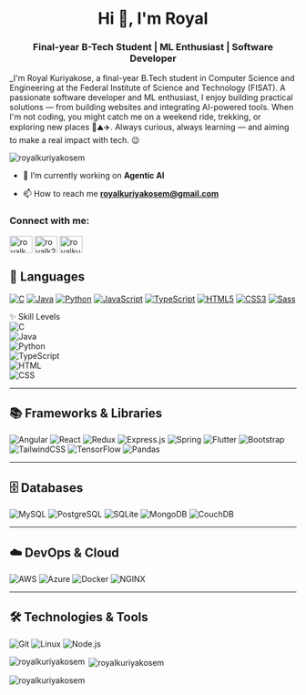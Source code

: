 <h1 align="center">Hi 👋, I'm Royal</h1>
<h3 align="center">Final-year B-Tech Student | ML Enthusiast | Software Developer</h3>
_I'm Royal Kuriyakose, a final-year B.Tech student in Computer Science and Engineering at the Federal Institute of Science and Technology (FISAT). A passionate software developer and ML enthusiast, I enjoy building practical solutions — from building websites and integrating AI-powered tools. When I'm not coding, you might catch me on a weekend ride, trekking, or exploring new places 🚴⛰️✈️. Always curious, always learning — and aiming to make a real impact with tech. 😉

<p align="left"> <img src="https://komarev.com/ghpvc/?username=royalkuriyakosem&label=Profile%20views&color=0e75b6&style=flat" alt="royalkuriyakosem" /> </p>

- 🔭 I’m currently working on **Agentic AI**

- 📫 How to reach me **royalkuriyakosem@gmail.com**

<h3 align="left">Connect with me:</h3>
<p align="left">
<a href="https://twitter.com/royalkm2004" target="blank"><img align="center" src="https://raw.githubusercontent.com/rahuldkjain/github-profile-readme-generator/master/src/images/icons/Social/twitter.svg" alt="royalkm2004" height="30" width="40" /></a>
<a href="https://instagram.com/royalk2004" target="blank"><img align="center" src="https://raw.githubusercontent.com/rahuldkjain/github-profile-readme-generator/master/src/images/icons/Social/instagram.svg" alt="royalk2004" height="30" width="40" /></a>
<a href="https://www.leetcode.com/royalkuriyakosem" target="blank"><img align="center" src="https://raw.githubusercontent.com/rahuldkjain/github-profile-readme-generator/master/src/images/icons/Social/leet-code.svg" alt="royalkuriyakosem" height="30" width="40" /></a>
</p>

## 🚀 Languages

[![C](https://img.shields.io/badge/-C-fff?&logo=C&logoColor=276dc2)](https://github.com/royalkuriyakosem?tab=repositories&q=&type=&language=C)
[![Java](https://img.shields.io/badge/-Java-fff?&logo=Java&logoColor=f89820)](https://github.com/royalkuriyakosem?tab=repositories&q=&type=&language=Java)
[![Python](https://img.shields.io/badge/-Python-fff?&logo=Python&logoColor=306998)](https://github.com/royalkuriyakosem?tab=repositories&q=&type=&language=Python)
[![JavaScript](https://img.shields.io/badge/-JavaScript-fff?&logo=JavaScript&logoColor=f7df1e)](https://github.com/royalkuriyakosem?tab=repositories&q=&type=&language=JavaScript)
[![TypeScript](https://img.shields.io/badge/-TypeScript-fff?&logo=TypeScript&logoColor=3178c6)](https://github.com/royalkuriyakosem?tab=repositories&q=&type=&language=TypeScript)
[![HTML5](https://img.shields.io/badge/-HTML5-fff?&logo=HTML5&logoColor=e34c26)](https://github.com/royalkuriyakosem?tab=repositories&q=&type=&language=HTML)
[![CSS3](https://img.shields.io/badge/-CSS3-fff?&logo=CSS3&logoColor=264de4)](https://github.com/royalkuriyakosem?tab=repositories&q=&type=&language=CSS)
[![Sass](https://img.shields.io/badge/-Sass-fff?&logo=Sass&logoColor=cc6699)](https://github.com/royalkuriyakosem?tab=repositories&q=&type=&language=Sass)

✨ Skill Levels  
![C](https://img.shields.io/badge/C-Expert-orange)  
![Java](https://img.shields.io/badge/Java-Expert-orange)  
![Python](https://img.shields.io/badge/Python-Intermediate-blue)  
![TypeScript](https://img.shields.io/badge/TypeScript-Intermediate-blue)  
![HTML](https://img.shields.io/badge/HTML-Beginner-green)  
![CSS](https://img.shields.io/badge/CSS-Beginner-green)

---

## 📚 Frameworks & Libraries

![Angular](https://img.shields.io/badge/-Angular-fff?&logo=angular&logoColor=dd1b16)
![React](https://img.shields.io/badge/-React-fff?&logo=react&logoColor=61dafb)
![Redux](https://img.shields.io/badge/-Redux-fff?&logo=redux&logoColor=764abc)
![Express.js](https://img.shields.io/badge/-Express.js-fff?&logo=express&logoColor=000)
![Spring](https://img.shields.io/badge/-Spring-fff?&logo=spring&logoColor=6db33f)
![Flutter](https://img.shields.io/badge/-Flutter-fff?&logo=flutter&logoColor=02569b)
![Bootstrap](https://img.shields.io/badge/-Bootstrap-fff?&logo=bootstrap&logoColor=563d7c)
![TailwindCSS](https://img.shields.io/badge/-TailwindCSS-fff?&logo=tailwind-css&logoColor=38b2ac)
![TensorFlow](https://img.shields.io/badge/-TensorFlow-fff?&logo=TensorFlow&logoColor=ff6f00)
![Pandas](https://img.shields.io/badge/-Pandas-fff?&logo=pandas&logoColor=150458)

---

## 🗄 Databases

![MySQL](https://img.shields.io/badge/-MySQL-fff?&logo=mysql&logoColor=4479A1)
![PostgreSQL](https://img.shields.io/badge/-PostgreSQL-fff?&logo=postgresql&logoColor=336791)
![SQLite](https://img.shields.io/badge/-SQLite-fff?&logo=sqlite&logoColor=003b57)
![MongoDB](https://img.shields.io/badge/-MongoDB-fff?&logo=mongodb&logoColor=47a248)
![CouchDB](https://img.shields.io/badge/-CouchDB-fff?&logo=apachecouchdb&logoColor=E42528)

---

## ☁️ DevOps & Cloud

![AWS](https://img.shields.io/badge/-AWS-fff?&logo=amazon-aws&logoColor=ff9900)
![Azure](https://img.shields.io/badge/-Azure-fff?&logo=microsoft-azure&logoColor=0089d6)
![Docker](https://img.shields.io/badge/-Docker-fff?&logo=docker&logoColor=2496ed)
![NGINX](https://img.shields.io/badge/-NGINX-fff?&logo=nginx&logoColor=269539)

---

## 🛠 Technologies & Tools

![Git](https://img.shields.io/badge/-Git-fff?&logo=git&logoColor=f05032)
![Linux](https://img.shields.io/badge/-Linux-fff?&logo=linux&logoColor=000)
![Node.js](https://img.shields.io/badge/-Node.js-fff?&logo=node.js&logoColor=339933)


<p><img align="left" src="https://github-readme-stats.vercel.app/api/top-langs?username=royalkuriyakosem&show_icons=true&locale=en&layout=compact" alt="royalkuriyakosem" /></p>

<p>&nbsp;<img align="center" src="https://github-readme-stats.vercel.app/api?username=royalkuriyakosem&show_icons=true&locale=en" alt="royalkuriyakosem" /></p>

<p><img align="center" src="https://github-readme-streak-stats.herokuapp.com/?user=royalkuriyakosem&" alt="royalkuriyakosem" /></p>
